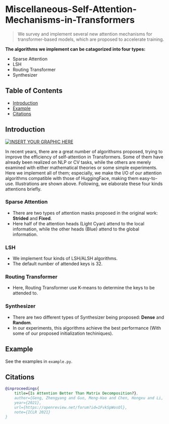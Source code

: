 # Miscellaneous-Self-Attention-Mechanisms-in-Transformers

> We survey and implement several new attention mechanisms for transformer-based models, which are proposed to accelerate training.

**The algorithms we implement can be catagorized into four types:**
- Sparse Attention
- LSH
- Routing Transformer
- Synthesizer


## Table of Contents
 - [Introduction](#introduction)
 - [Example](#example)
 - [Citations](#faq)
 
## Introduction 
[![INSERT YOUR GRAPHIC HERE](https://imgur.com/So7ZcF1.png)]()

In recent years, there are a great number of algorithsms proposed, trying to improve the efficiency of self-attention in Transformers. Some of them have already been realized on NLP or CV tasks, while the others are merely examined with either mathematical theories or some simple experiments. Here we implement all of them; especially, we make the I/O of our attention algorithms compatible with those of HuggingFace, making them easy-to-use. Illustrations are shown above. Following, we elaborate these four kinds attentions briefly.

### Sparse Attention
 - There are two types of attention masks proposed in the original work: **Strided** and **Fixed**.
 - Here half of the attention heads (Light Cyan) attend to the local information, while the other heads (Blue) attend to the global information.

### LSH
 - We implement four kinds of LSH/ALSH algorithms.
 - The default number of attended keys is 32.

### Routing Transformer
 - Here, Routing Transformer use K-means to determine the keys to be attended to.

### Synthesizer
 - There are two different types of Synthesizer being proposed: **Dense** and **Random**.
 - In our experiments, this algorithms achieve the best performance (With some of our proposed initialization techiniques).

## Example
See the examples in `example.py`.


## Citations
```bibtex
@inproceedings{
    title={Is Attention Better Than Matrix Decomposition?},
    author={Geng, Zhengyang and Guo, Meng-Hao and Chen, Hongxu and Li, Xia and Wei, Ke and Lin Zhouchen}
    year={2021},
    url={https://openreview.net/forum?id=1FvkSpWosOl},
    note={ICLR 2021}
}
```

